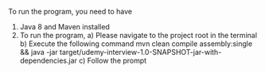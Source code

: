 To run the program, you need to have

1) Java 8 and Maven installed
2) To run the program,
    a) Please navigate to the project root in the terminal
    b) Execute the following command mvn clean compile assembly:single && java -jar target/udemy-interview-1.0-SNAPSHOT-jar-with-dependencies.jar
    c) Follow the prompt
